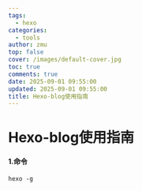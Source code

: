 ```yaml
---
tags:
  - hexo
categories:
  - tools
author: zmu
top: false
cover: /images/default-cover.jpg
toc: true
comments: true
date: 2025-09-01 09:55:00
updated: 2025-09-01 09:55:00
title: Hexo-blog使用指南
---
```


# Hexo-blog使用指南

#### 1.命令

```
hexo -g
```

